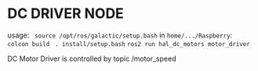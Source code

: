 # DC DRIVER NODE
usage: 
``` source /opt/ros/galactic/setup.bash```
in `home/.../Raspberry`:
``` colcon build```
``` . install/setup.bash```
```ros2 run hal_dc_motors motor_driver```

DC Motor Driver is controlled by topic /motor_speed
